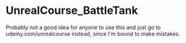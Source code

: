 # UnrealCourse_BattleTank
Probably not a good idea for anyone to use this and just go to udemy.com/unrealcourse instead, since I'm bound to make mistakes.
